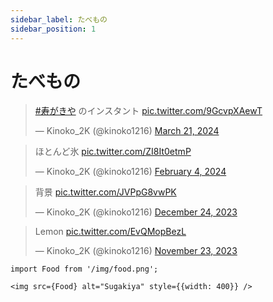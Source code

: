 ```yaml
---
sidebar_label: たべもの
sidebar_position: 1
---
```


# たべもの
<blockquote class="twitter-tweet" data-media-max-width="560"><p lang="ja" dir="ltr"><a href="https://twitter.com/hashtag/%E5%AF%BF%E3%81%8C%E3%81%8D%E3%82%84?src=hash&amp;ref_src=twsrc%5Etfw">#寿がきや</a> のインスタント <a href="https://t.co/9GcvpXAewT">pic.twitter.com/9GcvpXAewT</a></p>&mdash; Kinoko_2K (@kinoko1216) <a href="https://twitter.com/kinoko1216/status/1770662341480456694?ref_src=twsrc%5Etfw">March 21, 2024</a></blockquote> <script async src="https://platform.twitter.com/widgets.js" charset="utf-8"></script> 

<blockquote class="twitter-tweet" data-media-max-width="560"><p lang="ja" dir="ltr">ほとんど氷 <a href="https://t.co/ZI8It0etmP">pic.twitter.com/ZI8It0etmP</a></p>&mdash; Kinoko_2K (@kinoko1216) <a href="https://twitter.com/kinoko1216/status/1754108669724389629?ref_src=twsrc%5Etfw">February 4, 2024</a></blockquote> <script async src="https://platform.twitter.com/widgets.js" charset="utf-8"></script> 

<blockquote class="twitter-tweet" data-media-max-width="560"><p lang="ja" dir="ltr">背景 <a href="https://t.co/JVPpG8vwPK">pic.twitter.com/JVPpG8vwPK</a></p>&mdash; Kinoko_2K (@kinoko1216) <a href="https://twitter.com/kinoko1216/status/1738829271542690276?ref_src=twsrc%5Etfw">December 24, 2023</a></blockquote> <script async src="https://platform.twitter.com/widgets.js" charset="utf-8"></script> 

<blockquote class="twitter-tweet" data-media-max-width="560"><p lang="en" dir="ltr">Lemon <a href="https://t.co/EvQMopBezL">pic.twitter.com/EvQMopBezL</a></p>&mdash; Kinoko_2K (@kinoko1216) <a href="https://twitter.com/kinoko1216/status/1727705176990261559?ref_src=twsrc%5Etfw">November 23, 2023</a></blockquote> <script async src="https://platform.twitter.com/widgets.js" charset="utf-8"></script> 

```メモ食べ物
import Food from '/img/food.png';

<img src={Food} alt="Sugakiya" style={{width: 400}} />
```